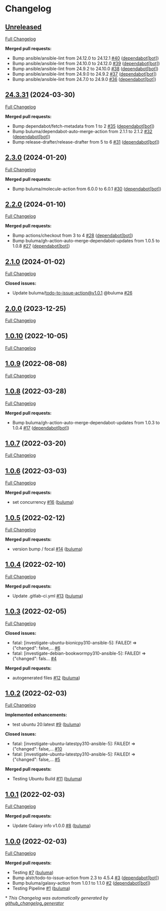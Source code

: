 # Changelog

## [Unreleased](https://github.com/buluma/ansible-role-investigate/tree/HEAD)

[Full Changelog](https://github.com/buluma/ansible-role-investigate/compare/24.3.31...HEAD)

**Merged pull requests:**

- Bump ansible/ansible-lint from 24.12.0 to 24.12.1 [\#40](https://github.com/buluma/ansible-role-investigate/pull/40) ([dependabot[bot]](https://github.com/apps/dependabot))
- Bump ansible/ansible-lint from 24.10.0 to 24.12.0 [\#39](https://github.com/buluma/ansible-role-investigate/pull/39) ([dependabot[bot]](https://github.com/apps/dependabot))
- Bump ansible/ansible-lint from 24.9.2 to 24.10.0 [\#38](https://github.com/buluma/ansible-role-investigate/pull/38) ([dependabot[bot]](https://github.com/apps/dependabot))
- Bump ansible/ansible-lint from 24.9.0 to 24.9.2 [\#37](https://github.com/buluma/ansible-role-investigate/pull/37) ([dependabot[bot]](https://github.com/apps/dependabot))
- Bump ansible/ansible-lint from 24.7.0 to 24.9.0 [\#36](https://github.com/buluma/ansible-role-investigate/pull/36) ([dependabot[bot]](https://github.com/apps/dependabot))

## [24.3.31](https://github.com/buluma/ansible-role-investigate/tree/24.3.31) (2024-03-30)

[Full Changelog](https://github.com/buluma/ansible-role-investigate/compare/2.3.0...24.3.31)

**Merged pull requests:**

- Bump dependabot/fetch-metadata from 1 to 2 [\#35](https://github.com/buluma/ansible-role-investigate/pull/35) ([dependabot[bot]](https://github.com/apps/dependabot))
- Bump buluma/dependabot-auto-merge-action from 2.1.1 to 2.1.2 [\#32](https://github.com/buluma/ansible-role-investigate/pull/32) ([dependabot[bot]](https://github.com/apps/dependabot))
- Bump release-drafter/release-drafter from 5 to 6 [\#31](https://github.com/buluma/ansible-role-investigate/pull/31) ([dependabot[bot]](https://github.com/apps/dependabot))

## [2.3.0](https://github.com/buluma/ansible-role-investigate/tree/2.3.0) (2024-01-20)

[Full Changelog](https://github.com/buluma/ansible-role-investigate/compare/2.2.0...2.3.0)

**Merged pull requests:**

- Bump buluma/molecule-action from 6.0.0 to 6.0.1 [\#30](https://github.com/buluma/ansible-role-investigate/pull/30) ([dependabot[bot]](https://github.com/apps/dependabot))

## [2.2.0](https://github.com/buluma/ansible-role-investigate/tree/2.2.0) (2024-01-10)

[Full Changelog](https://github.com/buluma/ansible-role-investigate/compare/2.1.0...2.2.0)

**Merged pull requests:**

- Bump actions/checkout from 3 to 4 [\#28](https://github.com/buluma/ansible-role-investigate/pull/28) ([dependabot[bot]](https://github.com/apps/dependabot))
- Bump buluma/gh-action-auto-merge-dependabot-updates from 1.0.5 to 1.0.8 [\#27](https://github.com/buluma/ansible-role-investigate/pull/27) ([dependabot[bot]](https://github.com/apps/dependabot))

## [2.1.0](https://github.com/buluma/ansible-role-investigate/tree/2.1.0) (2024-01-02)

[Full Changelog](https://github.com/buluma/ansible-role-investigate/compare/2.0.0...2.1.0)

**Closed issues:**

- Update buluma/todo-to-issue-action@v1.0.1 @buluma [\#26](https://github.com/buluma/ansible-role-investigate/issues/26)

## [2.0.0](https://github.com/buluma/ansible-role-investigate/tree/2.0.0) (2023-12-25)

[Full Changelog](https://github.com/buluma/ansible-role-investigate/compare/1.0.10...2.0.0)

## [1.0.10](https://github.com/buluma/ansible-role-investigate/tree/1.0.10) (2022-10-05)

[Full Changelog](https://github.com/buluma/ansible-role-investigate/compare/1.0.9...1.0.10)

## [1.0.9](https://github.com/buluma/ansible-role-investigate/tree/1.0.9) (2022-08-08)

[Full Changelog](https://github.com/buluma/ansible-role-investigate/compare/1.0.8...1.0.9)

## [1.0.8](https://github.com/buluma/ansible-role-investigate/tree/1.0.8) (2022-03-28)

[Full Changelog](https://github.com/buluma/ansible-role-investigate/compare/1.0.7...1.0.8)

**Merged pull requests:**

- Bump buluma/gh-action-auto-merge-dependabot-updates from 1.0.3 to 1.0.4 [\#17](https://github.com/buluma/ansible-role-investigate/pull/17) ([dependabot[bot]](https://github.com/apps/dependabot))

## [1.0.7](https://github.com/buluma/ansible-role-investigate/tree/1.0.7) (2022-03-20)

[Full Changelog](https://github.com/buluma/ansible-role-investigate/compare/1.0.6...1.0.7)

## [1.0.6](https://github.com/buluma/ansible-role-investigate/tree/1.0.6) (2022-03-03)

[Full Changelog](https://github.com/buluma/ansible-role-investigate/compare/1.0.5...1.0.6)

**Merged pull requests:**

- set concurrency [\#16](https://github.com/buluma/ansible-role-investigate/pull/16) ([buluma](https://github.com/buluma))

## [1.0.5](https://github.com/buluma/ansible-role-investigate/tree/1.0.5) (2022-02-12)

[Full Changelog](https://github.com/buluma/ansible-role-investigate/compare/1.0.4...1.0.5)

**Merged pull requests:**

- version bump / focal [\#14](https://github.com/buluma/ansible-role-investigate/pull/14) ([buluma](https://github.com/buluma))

## [1.0.4](https://github.com/buluma/ansible-role-investigate/tree/1.0.4) (2022-02-10)

[Full Changelog](https://github.com/buluma/ansible-role-investigate/compare/1.0.3...1.0.4)

**Merged pull requests:**

- Update .gitlab-ci.yml [\#13](https://github.com/buluma/ansible-role-investigate/pull/13) ([buluma](https://github.com/buluma))

## [1.0.3](https://github.com/buluma/ansible-role-investigate/tree/1.0.3) (2022-02-05)

[Full Changelog](https://github.com/buluma/ansible-role-investigate/compare/1.0.2...1.0.3)

**Closed issues:**

- fatal: \[investigate-ubuntu-bionicpy310-ansible-5\]: FAILED! =\> {"changed": false,... [\#6](https://github.com/buluma/ansible-role-investigate/issues/6)
- fatal: \[investigate-debian-bookwormpy310-ansible-5\]: FAILED! =\> {"changed": fals... [\#4](https://github.com/buluma/ansible-role-investigate/issues/4)

**Merged pull requests:**

- autogenerated files [\#12](https://github.com/buluma/ansible-role-investigate/pull/12) ([buluma](https://github.com/buluma))

## [1.0.2](https://github.com/buluma/ansible-role-investigate/tree/1.0.2) (2022-02-03)

[Full Changelog](https://github.com/buluma/ansible-role-investigate/compare/1.0.1...1.0.2)

**Implemented enhancements:**

- test ubuntu 20:latest [\#9](https://github.com/buluma/ansible-role-investigate/pull/9) ([buluma](https://github.com/buluma))

**Closed issues:**

- fatal: \[investigate-ubuntu-latestpy310-ansible-5\]: FAILED! =\> {"changed": false,... [\#10](https://github.com/buluma/ansible-role-investigate/issues/10)
- fatal: \[investigate-ubuntu-latestpy310-ansible-5\]: FAILED! =\> {"changed": false,... [\#5](https://github.com/buluma/ansible-role-investigate/issues/5)

**Merged pull requests:**

- Testing Ubuntu Build [\#11](https://github.com/buluma/ansible-role-investigate/pull/11) ([buluma](https://github.com/buluma))

## [1.0.1](https://github.com/buluma/ansible-role-investigate/tree/1.0.1) (2022-02-03)

[Full Changelog](https://github.com/buluma/ansible-role-investigate/compare/1.0.0...1.0.1)

**Merged pull requests:**

- Update Galaxy info v1.0.0 [\#8](https://github.com/buluma/ansible-role-investigate/pull/8) ([buluma](https://github.com/buluma))

## [1.0.0](https://github.com/buluma/ansible-role-investigate/tree/1.0.0) (2022-02-03)

[Full Changelog](https://github.com/buluma/ansible-role-investigate/compare/724488b5a8d1e98d1b407b33232500b4c0ce4bf5...1.0.0)

**Merged pull requests:**

- Testing [\#7](https://github.com/buluma/ansible-role-investigate/pull/7) ([buluma](https://github.com/buluma))
- Bump alstr/todo-to-issue-action from 2.3 to 4.5.4 [\#3](https://github.com/buluma/ansible-role-investigate/pull/3) ([dependabot[bot]](https://github.com/apps/dependabot))
- Bump buluma/galaxy-action from 1.0.1 to 1.1.0 [\#2](https://github.com/buluma/ansible-role-investigate/pull/2) ([dependabot[bot]](https://github.com/apps/dependabot))
- Testing Pipeline [\#1](https://github.com/buluma/ansible-role-investigate/pull/1) ([buluma](https://github.com/buluma))



\* *This Changelog was automatically generated by [github_changelog_generator](https://github.com/github-changelog-generator/github-changelog-generator)*
